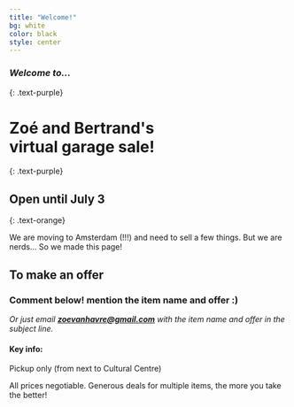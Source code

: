 ```yaml
---
title: "Welcome!"
bg: white
color: black
style: center
---
```


### *Welcome to...*
{: .text-purple}


# Zo&eacute;  and Bertrand's  <br> **virtual garage sale!**
{: .text-purple}

## Open until July 3
{: .text-orange}


We are moving to Amsterdam (!!!) and need to sell a few things. But we are nerds... So we made this page!

## To make an offer

### Comment below! mention the item name and offer :)

*Or just email **zoevanhavre@gmail.com** with the item name and offer in the subject line.*

#### Key info:

Pickup only (from next to Cultural Centre)

All prices negotiable. Generous deals for multiple items, the more you take the better!
